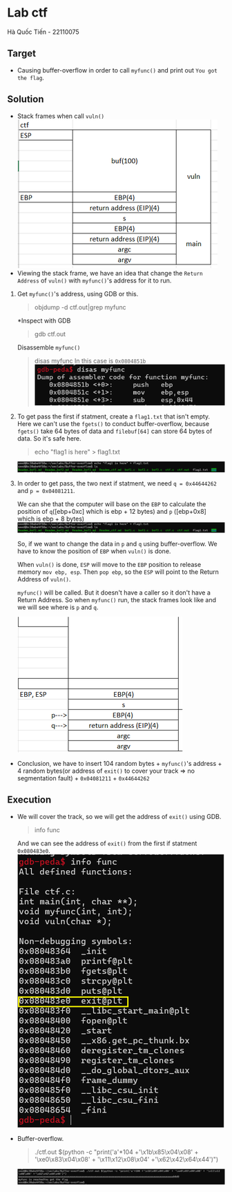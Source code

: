 # Lab ctf
Hà Quốc Tiến - 22110075<br>
## Target
- Causing buffer-overflow in order to call `myfunc()` and print out `You got the flag`.
## Solution
- Stack frames when call `vuln()` <br>
![ctf_1](https://github.com/Quoctienha/InformationSecurity_Labs-/blob/main/img/ctf_1.png)
- Viewing the stack frame, we have an idea that change the `Return Address` of `vuln()` with `myfunc()`'s address for it to run.

1. Get `myfunc()`'s address, using GDB or this.
    > objdump -d ctf.out|grep myfunc

    *Inspect with GDB

    > gdb ctf.out

    Disassemble `myfunc()`
    > disas myfunc
    In this case is `0x0804851b` <br>
    ![ctf_4](https://github.com/Quoctienha/InformationSecurity_Labs-/blob/main/img/ctf_4.png)

2. To get pass the first if statment, create a `flag1.txt` that isn't empty. Here we can't use the `fgets()` to conduct buffer-overflow, because `fgets()` take 64 bytes of data and `filebuf[64]` can store 64 bytes of data. So it's safe here.
    > echo "flag1 is here" > flag1.txt

    ![ctf_2](https://github.com/Quoctienha/InformationSecurity_Labs-/blob/main/img/ctf_2.png)
3. In order to get pass, the two next if statment, we need `q = 0x44644262` and `p = 0x04081211`.

    We can she that the computer will base on the `EBP` to calculate the position of `q`([ebp+0xc] which is ebp + 12 bytes) and `p` ([ebp+0x8] which is ebp + 8 bytes)<br>
    ![ctf_3](https://github.com/Quoctienha/InformationSecurity_Labs-/blob/main/img/ctf_2.png)
    
    So, if we want to change the data in `p` and `q` using buffer-overflow. We have to know the position of `EBP` when `vuln()` is done.<br>

    When `vuln()` is done, `ESP` will move to the `EBP` position to release memory `mov ebp, esp`. Then `pop ebp`, so the `ESP` will point to the Return Address of `vuln()`.

    `myfunc()` will be called. But it doesn't have a caller so it don't have a Return Address. So when `myfunc()` run, the stack frames look like and we will see where is `p` and `q`.<br>

     ![ctf_5](https://github.com/Quoctienha/InformationSecurity_Labs-/blob/main/img/ctf_5.png)

- Conclusion, we have to insert 104 random bytes + `myfunc()`'s address + 4 random bytes(or address of `exit()` to cover your track => no segmentation fault) + `0x04081211` + `0x44644262`
## Execution
- We will cover the track, so we will get the address of `exit()` using GDB.<br>
    > info func

    And we can see the address of `exit()` from the first if statment `0x080483e0`.<br>
    ![ctf_6](https://github.com/Quoctienha/InformationSecurity_Labs-/blob/main/img/ctf_6.png) 

- Buffer-overflow.
    > ./ctf.out $(python -c "print('a'*104 +'\x1b\x85\x04\x08' + '\xe0\x83\x04\x08' + '\x11\x12\x08\x04' +'\x62\x42\x64\x44')")
    
    ![ctf_7](https://github.com/Quoctienha/InformationSecurity_Labs-/blob/main/img/ctf_7.png) 
